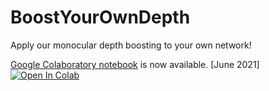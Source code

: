 # BoostYourOwnDepth
Apply our monocular depth boosting to your own network!

[Google Colaboratory notebook](./colab/byod.ipynb) is now available.  [June 2021]   [![Open In Colab](https://colab.research.google.com/assets/colab-badge.svg)](https://colab.research.google.com/github/compphoto/BoostYourOwnDepth/blob/main/colab/byod.ipynb)
